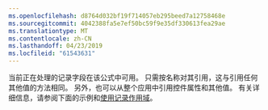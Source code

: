 ```yaml
---
ms.openlocfilehash: d8764d032bf19f714057eb295beed7a12758468e
ms.sourcegitcommit: 4042388fa5e7ef50bc59f9e35df330613fea29ae
ms.translationtype: MT
ms.contentlocale: zh-CN
ms.lasthandoff: 04/23/2019
ms.locfileid: "61543631"
---
```

当前正在处理的记录字段在该公式中可用。  只需按名称对其引用，这与引用任何其他值的方法相同。  另外，也可以从整个应用中引用控件属性和其他值。  有关详细信息，请参阅下面的示例和[使用记录作用域](../maker/canvas-apps/working-with-tables.md#record-scope)。 

